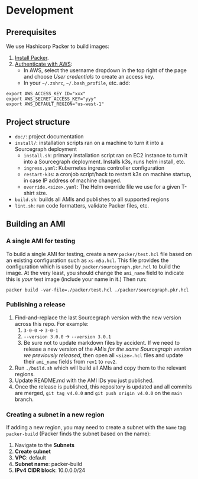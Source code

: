 # Development

## Prerequisites

We use Hashicorp Packer to build images:

1. [Install Packer](https://learn.hashicorp.com/tutorials/packer/get-started-install-cli?in=packer/aws-get-started#installing-packer).
2. [Authenticate with AWS](https://www.packer.io/plugins/builders/amazon#authentication):
   * In AWS, select the username dropdown in the top right of the page and choose _User credentials_ to create an access key.
   * In your `~/.zshrc`, `~/.bash_profile`, etc. add:

```
export AWS_ACCESS_KEY_ID="xxx"
export AWS_SECRET_ACCESS_KEY="yyy"
export AWS_DEFAULT_REGION="us-west-1"
```

## Project structure

* `doc/`: project documentation
* `install/`: installation scripts ran on a machine to turn it into a Sourcegraph deployment
  * `install.sh`: primary installation script ran on EC2 instance to turn it into a Sourcegraph deployment. Installs k3s, runs helm install, etc.
  * `ingress.yaml`: Kubernetes ingress controller configuration
  * `restart-k3s`: a cronjob script/hack to restart k3s on machine startup, in case IP address of machine changed.
  * `override.<size>.yaml`: The Helm override file we use for a given T-shirt size.
* `build.sh`: builds all AMIs and publishes to all supported regions
* `lint.sh`: run code formatters, validate Packer files, etc.

## Building an AMI

### A single AMI for testing

To build a single AMI for testing, create a new `packer/test.hcl` file based on an existing configuration such as `xs-m5a.hcl`. This file provides the configuration which is used by `packer/sourcegraph.pkr.hcl` to build the image. At the very least, you should change the `ami_name` field to indicate this is *your* test image (include your name in it.) Then run:

```
packer build -var-file=./packer/test.hcl ./packer/sourcegraph.pkr.hcl
```

### Publishing a release

1. Find-and-replace the last Sourcegraph version with the new version across this repo. For example:
   1. `3-0-0` -> `3-0-1`
   2. `--version 3.0.0` -> `--version 3.0.1`
   3. Be sure not to update markdown files by accident. If we need to release a new version of the AMIs _for the same Sourcegraph version we previously released_, then open all `<size>.hcl` files and update their `ami_name` fields from `rev1` to `rev2`.
2. Run `./build.sh` which will build all AMIs and copy them to the relevant regions.
3. Update README.md with the AMI IDs you just published.
4. Once the release is published, this repository is updated and all commits are merged, `git tag v4.0.0` and `git push origin v4.0.0` on the `main` branch.

### Creating a subnet in a new region

If adding a new region, you may need to create a subnet with the `Name` tag `packer-build` (Packer finds the subnet based on the name):

1. Navigate to the **Subnets**
2. **Create subnet**
3. **VPC**: default
4. **Subnet name**: packer-build
5. **IPv4 CIDR block**: 10.0.0.0/24
